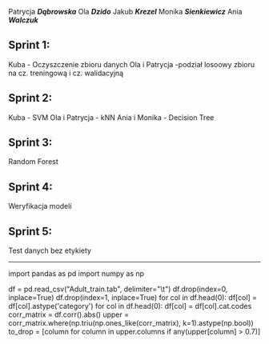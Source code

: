 Patrycja ***Dąbrowska***
Ola ***Dzido***
Jakub ***Krezel***
Monika ***Sienkiewicz***
Ania ***Walczuk***

## Sprint 1:
Kuba - Oczyszczenie zbioru danych
Ola i Patrycja -podział losoowy zbioru na cz. treningową i cz. walidacyjną
## Sprint 2:
Kuba - SVM
Ola i Patrycja - kNN
Ania i Monika - Decision Tree
## Sprint 3:
Random Forest

## Sprint 4:
Weryfikacja modeli

## Sprint 5:
Test danych bez etykiety

----------------------------------------
import pandas as pd
import numpy as np

df = pd.read_csv("Adult_train.tab", delimiter="\t")
df.drop(index=0, inplace=True)
df.drop(index=1, inplace=True)
for col in df.head(0):
    df[col] = df[col].astype('category')
for col in df.head(0):
    df[col] = df[col].cat.codes
corr_matrix = df.corr().abs()
upper = corr_matrix.where(np.triu(np.ones_like(corr_matrix), k=1).astype(np.bool))
to_drop = [column for column in upper.columns if any(upper[column] > 0.7)]